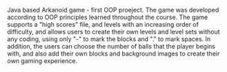 Java based Arkanoid game - first OOP proeject.
The game was developed according to OOP principles learned throughout the course.
The game supports a "high scores" file, and levels with an increasing order of difficulty,
and allows users to create their own levels and level sets without any coding,
using only "-" to mark the blocks and "." to mark spaces.
In addition, the users can choose the number of balls that the player begins with,
and also add their own blocks and background images to create their own gaming experience.
